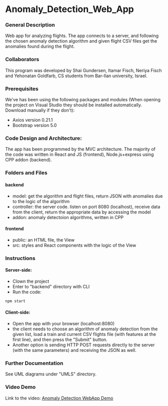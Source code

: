 # Anomaly_Detection_Web_App
### General Description
Web app for analyzing flights. The app connects to a server, and following the chosen anomaly detection algorithm and given flight CSV files get the anomalies found during the flight.

### Collaborators
This program was developed by Shai Gundersen, Itamar Fisch, Neriya Fisch and Yehonatan Goldfarb, CS students from Bar-Ilan university, Israel.

### Prerequisites
We've has been using the following packages and modules (When opening the project on Visual Studio they should be installed automatically. Download manually if they don't):
  * Axios version 0.21.1
  * Bootstrap version 5.0

### Code Design and Architecture:
The app has been programmed by the MVC architecture.
The majority of the code was written in React and JS (frontend), Node.js+express using CPP addon (backend).

### Folders and Files
#### backend
  * model: get the algorithm and flight files, return JSON with anomalies due to the logic of the algorithm
  * controller: the server code. listen on port 8080 (localhost), receive data from the client, return the appropriate data by accessing the model 
  * addon: anomaly detectoion algorithms, written in CPP
#### frontend
* public: an HTML file, the View
* src: styles and React components with the logic of the View

### Instructions
#### Server-side:
* Clown the project
* Enter to "backend" directory with CLI
* Run the code:
```bash
npm start
```

#### Client-side:
* Open the app with your browser (localhost:8080)
* the client needs to choose an algorithm of anomaly detection from the given list, load a train and current CSV flights file (with features at the first line), and then press the "Submit" button.
* Another option is sending HTTP POST requests directly to the server (with the same parameters) and receiving the JSON as well.
### Further Documentation
See UML diagrams under "UMLS" directory.

### Video Demo
Link to the video: [Anomaly Detection WebApp Demo](https://youtu.be/wK3IkKHpW28)
